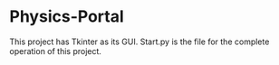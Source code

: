 # Physics-Portal
This project has Tkinter as its GUI. Start.py is the file for the complete operation of this project.
